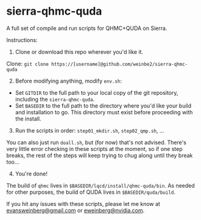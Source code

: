 # sierra-qhmc-quda

A full set of compile and run scripts for QHMC+QUDA on Sierra.

Instructions:

1. Clone or download this repo wherever you'd like it.  

Clone: `git clone https://[username]@github.com/weinbe2/sierra-qhmc-quda`

2. Before modifying anything, modify `env.sh`:
* Set `GITDIR` to the full path to your local copy of the git repository, including the `sierra-qhmc-quda`. 
* Set `BASEDIR` to the full path to the directory where you'd like your build and installation to go. This directory must exist before proceeding with the install.

3. Run the scripts in order: `step01_mkdir.sh`, `step02_qmp.sh`, ...

You can also just run `doall.sh`, but (for now) that's not advised. There's very little error checking in these scripts at the moment, so if one step breaks, the rest of the steps will keep trying to chug along until they break too...

4. You're done!

The build of `qhmc` lives in `$BASEDIR/lqcd/install/qhmc-quda/bin`. As needed for other purposes, the build of QUDA lives in `$BASEDIR/quda/build`. 

If you hit any issues with these scripts, please let me know at evansweinberg@gmail.com or eweinberg@nvidia.com. 
